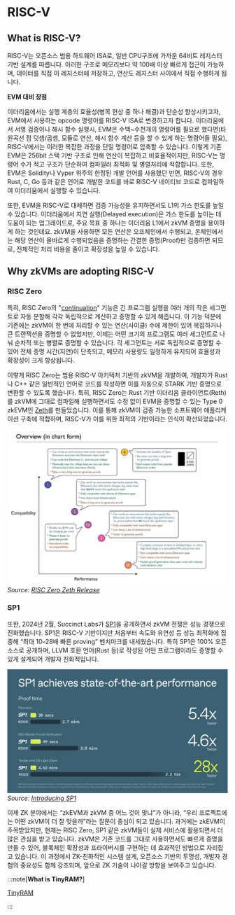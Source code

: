 # RISC-V

## What is RISC-V?
RISC-V는 오픈소스 범용 하드웨어 ISA로, 일반 CPU구조에 가까운 64비트 레지스터 기반 설계를 따릅니다. 이러한 구조로 메모리보다 약 100배 이상 빠르게 접근이 가능하며, 데이터를 직접 이 레지스터에 저장하고, 연산도 레지스터 사이에서 직접 수행하게 됩니다. 

**EVM 대비 장점**

이더리움에서는 실행 계층의 효율성(병목 현상 중 하나 해결)과 단순성 향상시키고자, EVM에서 사용하는 opcode 명령어를 RISC-V ISA로 변경하고자 합니다. 이더리움에서 서명 검증이나 해시 함수 실행시, EVM은 수백~수천개의 명령어를 필요로 했다면(타원곡선 점 덧셈/곱셈, 모듈로 연산, 해시 함수 계산 등을 할 수 있게 하는 명령어들 필요), RISC-V에서는 이러한 복잡한 과정을 단일 명령어로 압축할 수 있습니다. 이렇게 기존 EVM은 256bit 스택 기반 구조로 인해 연산이 복잡하고 비효율적이지만, RISC-V는 명령어 수가 적고 구조가 단순하여 컴파일러 최적화 및 병렬처리에 적합합니다. 또한, EVM은 Solidity나 Vyper 위주의 한정된 개발 언어를 사용했던 반면, RISC-V의 경우 Rust, C, Go 등과 같은 언어로 개발한 코드를 바로 RISC-V 네이티브 코드로 컴파일하여 이더리움에서 실행할 수 있습니다. 

또한, EVM을 RISC-V로 대체하면 검증 가능성을 유지하면서도 L1의 가스 한도를 높일 수 있습니다. 이더리움에서 지연 실행(Delayed execution)은 가스 한도를 높이는 데 도움이 되는 업그레이드로, 주요 목표 중 하나는 이더리움 L1에서 zkVM 증명을 용이하게 하는 것인데요. zkVM을 사용하면 모든 연산은 오프체인에서 수행되고, 온체인에서는 해당 연산이 올바르게 수행되었음을 증명하는 간결한 증명(Proof)만 검증하면 되므로, 전체적인 처리 비용을 줄이고 확장성을 높일 수 있습니다.

## Why zkVMs are adopting RISC-V

### RISC Zero

특히, RISC Zero의 "[continuation](https://risczero.com/blog/continuations)" 기능은 긴 프로그램 실행을 여러 개의 작은 세그먼트로 자동 분할해 각각 독립적으로 계산하고 증명할 수 있게 해줍니다. 이 기능 덕분에 기존에는 zkVM이 한 번에 처리할 수 있는 연산(사이클) 수에 제한이 있어 복잡하거나 큰 트랜잭션을 증명할 수 없었지만, 이제는 어떤 크기의 프로그램도 여러 세그먼트로 나눠 순차적 또는 병렬로 증명할 수 있습니다. 각 세그먼트는 서로 독립적으로 증명할 수 있어 전체 증명 시간(지연)이 단축되고, 메모리 사용량도 일정하게 유지되어 효율성과 확장성이 크게 향상됩니다.

이렇게 RISC Zero는 범용 RISC-V 아키텍처 기반의 zkVM을 개발하여, 개발자가 Rust나 C++ 같은 일반적인 언어로 코드를 작성하면 이를 자동으로 STARK 기반 증명으로 변환할 수 있도록 했습니다. 특히, RISC Zero는 Rust 기반 이더리움 클라이언트(Reth)를 zkVM에 그대로 컴파일해 실행하면서도 수정 없이 EVM을 증명할 수 있는 Type 0 zkEVM인 [Zeth](https://risczero.com/blog/designing-high-performance-zkVMs)를 만들었습니다. 이를 통해 zkVM이 검증 가능한 소프트웨어 애플리케이션 구축에 적합하며, RISC-V가 이를 위한 최적의 기반이라는 인식이 확산되었습니다.

![RISC Zero Zeth](./img/zkvm1.png)
*Source: [RISC Zero Zeth Release](https://risczero.com/blog/zeth-release)*


### SP1

또한, 2024년 2월, Succinct Labs가 [SP1](https://blog.succinct.xyz/introducing-sp1/)을 공개하면서 zkVM 전쟁은 성능 경쟁으로 진화했습니다. SP1은 RISC-V 기반이지만 처음부터 속도와 유연성 등 성능 최적화에 집중해 “최대 10–28배 빠른 proving” 벤치마크를 내세웠습니다. 특히 SP1은 100% 오픈소스로 공개하며, LLVM 호환 언어(Rust 등)로 작성된 어떤 프로그램이라도 증명할 수 있게 설계되어 개발자 친화적입니다.

![SP1 Performance](./img/zkVM2.png)
*Source: [Introducing SP1](https://blog.succinct.xyz/introducing-sp1/)*


이제 ZK 분야에서는 “zkEVM과 zkVM 중 어느 것이 맞냐”가 아니라, “우리 프로젝트에는 어떤 zkVM이 더 잘 맞을까”라는 질문이 중심이 되고 있습니다. 과거에는 zkEVM이 주목받았지만, 현재는 RISC Zero, SP1 같은 zkVM들이 실제 서비스에 활용되면서 더 많은 관심을 받고 있습니다. zkVM은 기존 코드를 그대로 사용하면서도 빠르게 증명을 만들 수 있어, 블록체인 확장성과 프라이버시를 구현하는 데 효과적인 방법으로 자리잡고 있습니다. 이 과정에서 ZK-친화적인 시스템 설계, 오픈소스 기반의 투명성, 개발자 경험의 중요성도 함께 강조되며, 앞으로 ZK 기술이 나아갈 방향을 보여주고 있습니다.


:::note[**What is TinyRAM?**]

[TinyRAM](/docs/miscellaneous/TinyRAM.md)

:::
